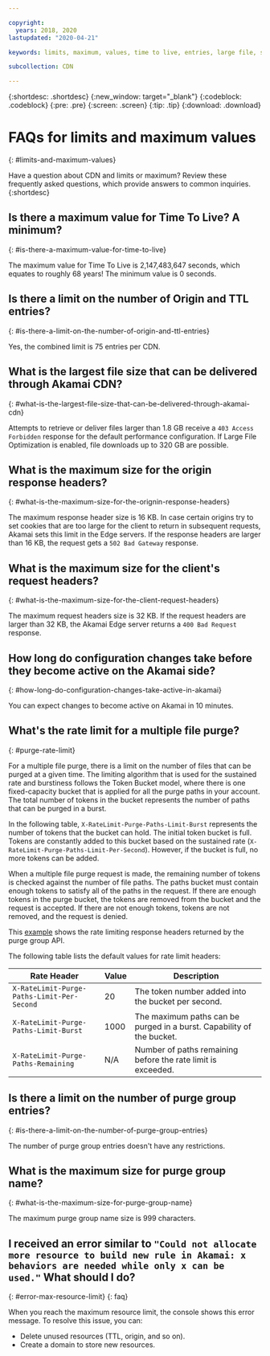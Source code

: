 ```yaml
---

copyright:
  years: 2018, 2020
lastupdated: "2020-04-21"

keywords: limits, maximum, values, time to live, entries, large file, size, optimization, downloads, years

subcollection: CDN

---
```


{:shortdesc: .shortdesc}
{:new_window: target="_blank"}
{:codeblock: .codeblock}
{:pre: .pre}
{:screen: .screen}
{:tip: .tip}
{:download: .download}

# FAQs for limits and maximum values
{: #limits-and-maximum-values}

Have a question about CDN and limits or maximum? Review these frequently asked questions, which provide answers to common inquiries.
{:shortdesc}

## Is there a maximum value for Time To Live? A minimum?
{: #is-there-a-maximum-value-for-time-to-live}

The maximum value for Time To Live is 2,147,483,647 seconds, which equates to roughly 68 years! The minimum value is 0 seconds.

## Is there a limit on the number of Origin and TTL entries?
{: #is-there-a-limit-on-the-number-of-origin-and-ttl-entries}

Yes, the combined limit is 75 entries per CDN.

## What is the largest file size that can be delivered through Akamai CDN?
{: #what-is-the-largest-file-size-that-can-be-delivered-through-akamai-cdn}

Attempts to retrieve or deliver files larger than 1.8 GB receive a `403 Access Forbidden` response for the default performance configuration. If Large File Optimization is enabled, file downloads up to 320 GB are possible.

## What is the maximum size for the origin response headers?
{: #what-is-the-maximum-size-for-the-orignin-response-headers}

The maximum response header size is 16 KB. In case certain origins try to set cookies that are too large for the client to return in subsequent requests, Akamai sets this limit in the Edge servers. If the response headers are larger than 16 KB, the request gets a `502 Bad Gateway` response.

## What is the maximum size for the client's request headers?
{: #what-is-the-maximum-size-for-the-client-request-headers}

The maximum request headers size is 32 KB. If the request headers are larger than 32 KB, the Akamai Edge server returns a `400 Bad Request` response.

## How long do configuration changes take before they become active on the Akamai side?
{: #how-long-do-configuration-changes-take-active-in-akamai}

You can expect changes to become active on Akamai in 10 minutes.

## What's the rate limit for a multiple file purge?
{: #purge-rate-limit}

For a multiple file purge, there is a limit on the number of files that can be purged at a given time. The limiting algorithm that is used for the sustained rate and burstiness follows the Token Bucket model, where there is one fixed-capacity bucket that is applied for all the purge paths in your account. The total number of tokens in the bucket represents the number of paths that can be purged in a burst. 

In the following table, `X-RateLimit-Purge-Paths-Limit-Burst` represents the number of tokens that the bucket can hold. The initial token bucket is full. Tokens are constantly added to this bucket based on the sustained rate (`X-RateLimit-Purge-Paths-Limit-Per-Second`). However, if the bucket is full, no more tokens can be added.

When a multiple file purge request is made, the remaining number of tokens is checked against the number of file paths. The paths bucket must contain enough tokens to satisfy all of the paths in the request. If there are enough tokens in the purge bucket, the tokens are removed from the bucket and the request is accepted. If there are not enough tokens, tokens are not removed, and the request is denied.  

This [example](/docs/CDN?topic=CDN-code-examples-using-the-cdn-api#create-group-example) shows the rate limiting response headers returned by the purge group API.

The following table lists the default values for rate limit headers:

|  Rate Header   | Value  | Description |
|  ----  | ----  | ----  |
| `X-RateLimit-Purge-Paths-Limit-Per-Second`  | 20 | The token number added into the bucket per second. |
| `X-RateLimit-Purge-Paths-Limit-Burst` | 1000 | The maximum paths can be purged in a burst. Capability of the bucket. |
| `X-RateLimit-Purge-Paths-Remaining` | N/A | Number of paths remaining before the rate limit is exceeded. |

## Is there a limit on the number of purge group entries?
{: #is-there-a-limit-on-the-number-of-purge-group-entries}

The number of purge group entries doesn't have any restrictions.

## What is the maximum size for purge group name?
{: #what-is-the-maximum-size-for-purge-group-name}

The maximum purge group name size is 999 characters.

## I received an error similar to `"Could not allocate more resource to build new rule in Akamai: x behaviors are needed while only x can be used."` What should I do?
{: #error-max-resource-limit}
{: faq}

When you reach the maximum resource limit, the console shows this error message. To resolve this issue, you can:

* Delete unused resources (TTL, origin, and so on).
* Create a domain to store new resources.


